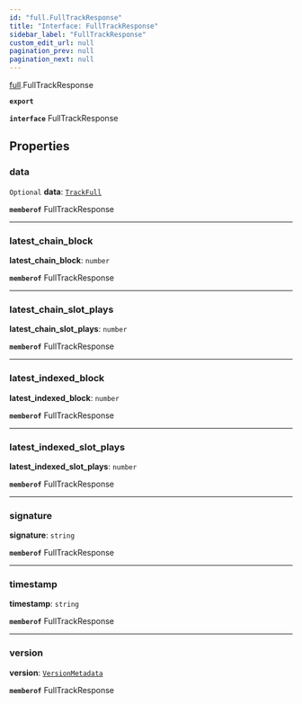 ```yaml
---
id: "full.FullTrackResponse"
title: "Interface: FullTrackResponse"
sidebar_label: "FullTrackResponse"
custom_edit_url: null
pagination_prev: null
pagination_next: null
---
```


[full](../namespaces/full.md).FullTrackResponse

**`export`**

**`interface`** FullTrackResponse

## Properties

### data

 `Optional` **data**: [`TrackFull`](full.TrackFull.md)

**`memberof`** FullTrackResponse

___

### latest\_chain\_block

 **latest\_chain\_block**: `number`

**`memberof`** FullTrackResponse

___

### latest\_chain\_slot\_plays

 **latest\_chain\_slot\_plays**: `number`

**`memberof`** FullTrackResponse

___

### latest\_indexed\_block

 **latest\_indexed\_block**: `number`

**`memberof`** FullTrackResponse

___

### latest\_indexed\_slot\_plays

 **latest\_indexed\_slot\_plays**: `number`

**`memberof`** FullTrackResponse

___

### signature

 **signature**: `string`

**`memberof`** FullTrackResponse

___

### timestamp

 **timestamp**: `string`

**`memberof`** FullTrackResponse

___

### version

 **version**: [`VersionMetadata`](full.VersionMetadata.md)

**`memberof`** FullTrackResponse
